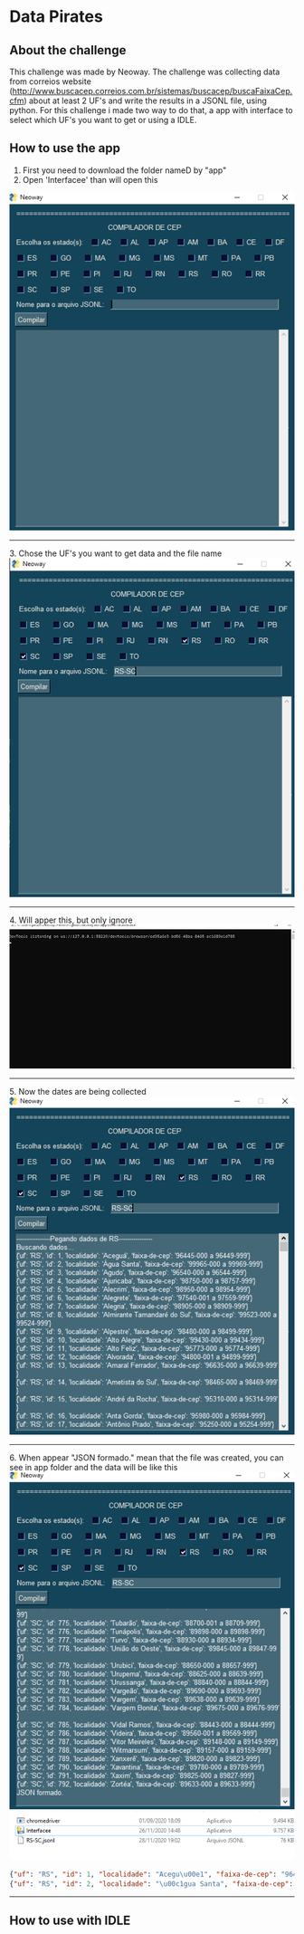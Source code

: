 # Data Pirates
##  About the challenge
 This challenge was made by Neoway. The challenge was collecting data from correios website (http://www.buscacep.correios.com.br/sistemas/buscacep/buscaFaixaCep.cfm) about at least 2 UF's and write the results in a JSONL file, using python. For this challenge i made two way to do that, a app with interface to select which UF's you want to get or using a IDLE.
 ## How to use the app
  1. First you need to download the folder nameD by "app"
  2. Open 'Interfacee' than will open this
  <img alt="IMG1" title="IMG1"  src="IMG1.png">
<hr>
  3. Chose the UF's you want to get data and the file name
  <img alt="IMG2" title="IMG2"  src="IMG2.png">
<hr>
  4. Will apper this, but only ignore
  <img alt="IMG3" title="IMG3"  src="IMG3.png">
<hr>
  5. Now the dates are being collected
  <img alt="IMG4" title="IMG4"  src="IMG4.png">
<hr>
  6. When appear "JSON formado." mean that the file was created, you can see in app folder and the data will be like this
  <img alt="IMG5" title="IMG5"  src="IMG5.png">
  <img alt="IMG6" title="IMG6"  src="IMG6.png">
  
   ```json
   {"uf": "RS", "id": 1, "localidade": "Acegu\u00e1", "faixa-de-cep": "96445-000 a 96449-999"}
   {"uf": "RS", "id": 2, "localidade": "\u00c1gua Santa", "faixa-de-cep": "99965-000 a 99969-999"}
   ```
 
<hr>

 ## How to use with IDLE
 
 

